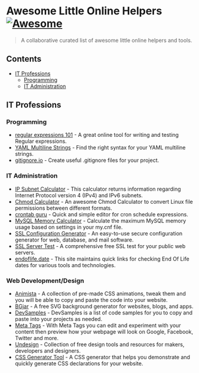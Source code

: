 # Awesome Little Online Helpers [![Awesome](https://awesome.re/badge.svg)](https://awesome.re)

> A collaborative curated list of awesome little online helpers and tools.

## Contents
- [IT Professions](#it-professions)
    - [Programming](#programming)
    - [IT Administration](#it-administration)

## IT Professions

### Programming

- [regular expressions 101](https://regex101.com/) - A great online tool for writing and testing Regular expressions.
- [YAML Multiline Strings](https://yaml-multiline.info/) - Find the right syntax for your YAML multiline strings.
- [gitignore.io](https://www.toptal.com/developers/gitignore) - Create useful .gitignore files for your project.

### IT Administration

- [IP Subnet Calculator](https://www.calculator.net/ip-subnet-calculator.html) - This calculator returns information regarding Internet Protocol version 4 (IPv4) and IPv6 subnets.
- [Chmod Calculator](https://chmod-calculator.com/) - An awesome Chmod Calculator to convert Linux file permissions between different formats.
- [crontab guru](https://crontab.guru/) - Quick and simple editor for cron schedule expressions.
- [MySQL Memory Calculator](https://www.mysqlcalculator.com/) -  Calculate the maximum MySQL memory usage based on settings in your my.cnf file.
- [SSL Configuration Generator](https://ssl-config.mozilla.org/) - An easy-to-use secure configuration generator for web, database, and mail software.
- [SSL Server Test](https://www.ssllabs.com/ssltest/) - A comprehensive free SSL test for your public web servers.
- [endoflife.date](https://endoflife.date) - This site maintains quick links for checking End Of Life dates for various tools and technologies.

### Web Development/Design
- [Animista](https://animista.net/) - A collection of pre-made CSS animations, tweak them and you will be able to copy and paste the code into your website.
- [BGjar](https://bgjar.com/) - A free SVG background generator for websites, blogs, and apps.
- [DevSamples](https://www.devsamples.com/) - DevSamples is a list of code samples for you to copy and paste into your projects as needed.
- [Meta Tags](https://metatags.io/) - With Meta Tags you can edit and experiment with your content then preview how your webpage will look on Google, Facebook, Twitter and more.
- [Undesign](https://undesign.learn.uno/) - Collection of free design tools and resources for makers, developers and designers.
- [ CSS Generator Tool](https://cssgenerator.org/) - A CSS generator that helps you demonstrate and quickly generate CSS declarations for your website.
